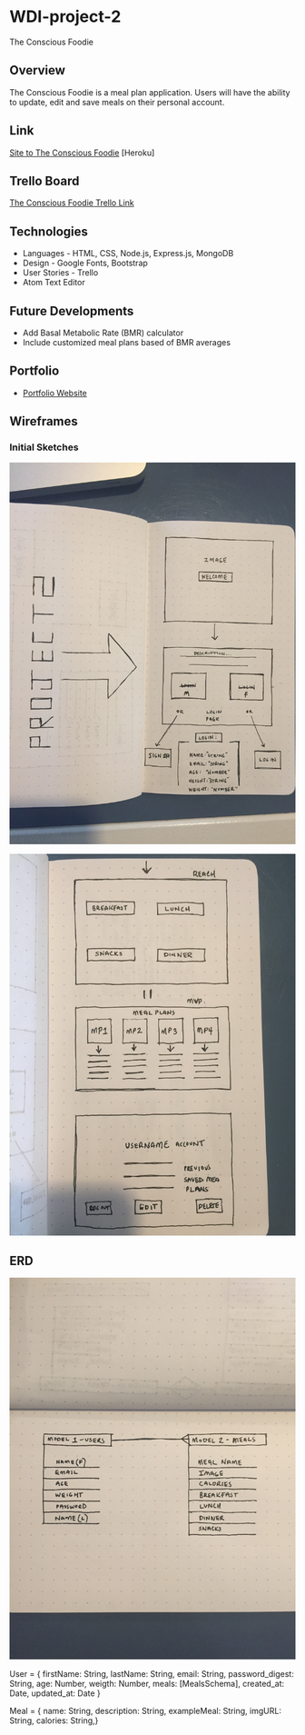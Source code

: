 # WDI-project-2
The Conscious Foodie

## Overview
The Conscious Foodie is a meal plan application. Users will have the ability to update, edit and save meals on their personal account.

## Link
[Site to The Conscious Foodie](https://ma-project-2.herokuapp.com/) [Heroku]

## Trello Board
[The Conscious Foodie Trello Link](https://trello.com/b/ALYErNHg/project-2-the-conscious-foodie)

## Technologies 
* Languages - HTML, CSS, Node.js, Express.js, MongoDB
* Design - Google Fonts, Bootstrap
* User Stories - Trello
* Atom Text Editor

## Future Developments

* Add Basal Metabolic Rate (BMR) calculator
* Include customized meal plans based of BMR averages

## Portfolio

+ [Portfolio Website](https://matkins15.github.io/Matt-Portfolio/)

## Wireframes
### Initial Sketches

![Wireframe #1](https://github.com/Matkins15/WDI-Project-2/blob/master/public/images/WireFrame%20%231.JPG)

![Wireframe #2](https://github.com/Matkins15/WDI-Project-2/blob/master/public/images/WireFrame%20%232.JPG)

## ERD 
![ERD](https://github.com/Matkins15/WDI-Project-2/blob/master/public/images/ERD%20.JPG)

User = { firstName: String, lastName: String, email: String, password_digest: String, age: Number, weigth: Number, meals: [MealsSchema], created_at: Date, updated_at: Date }

Meal = { name: String, description: String, exampleMeal: String, imgURL: String, calories: String,}
